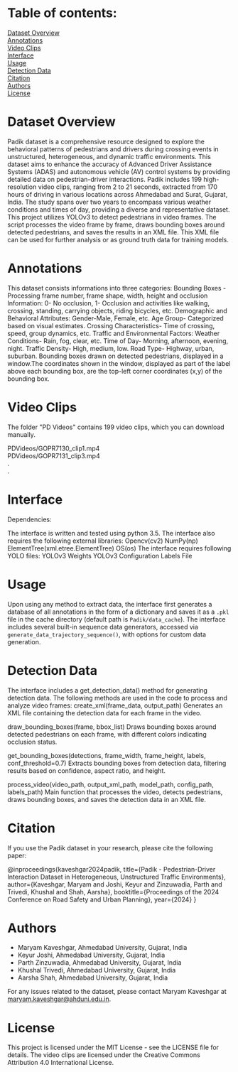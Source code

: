 # Table of contents:

[Dataset Overview](#Dataset-Overview) <br>
[Annotations](#Annotations) <br>
[Video Clips](#Video-Clips) <br>
[Interface](#Interface) <br>
[Usage](#Usage) <br>
[Detection Data](#Detection-Data) <br>
[Citation](#Citation) <br>
[Authors](#Authors) <br>
[License](#License) <br>

# Dataset Overview

Padik dataset is a comprehensive resource designed to explore the behavioral patterns of pedestrians and drivers during crossing events in unstructured, heterogeneous, and dynamic traffic environments. This dataset aims to enhance the accuracy of Advanced Driver Assistance Systems (ADAS) and autonomous vehicle (AV) control systems by providing detailed data on pedestrian-driver interactions. Padik includes 199 high-resolution video clips, ranging from 2 to 21 seconds, extracted from 170 hours of driving in various locations across Ahmedabad and Surat, Gujarat, India. The study spans over two years to encompass various weather conditions and times of day, providing a diverse and representative dataset. This project utilizes YOLOv3 to detect pedestrians in video frames. The script processes the video frame by frame, draws bounding boxes around detected pedestrians, and saves the results in an XML file. This XML file can be used for further analysis or as ground truth data for training models.


# Annotations

This dataset consists informations into three categories: 
Bounding Boxes - Processing frame number, frame shape, width, height and occlusion Information: 0- No occlusion, 1- Occlusion and activities like walking, crossing, standing, carrying objects, riding bicycles, etc.
Demographic and Behavioral Attributes: Gender-Male, Female, etc. Age Group- Categorized based on visual estimates. Crossing Characteristics- Time of crossing, speed, group dynamics, etc.
Traffic and Environmental Factors: Weather Conditions- Rain, fog, clear, etc. Time of Day- Morning, afternoon, evening, night. Traffic Density- High, medium, low. Road Type- Highway, urban, suburban.
Bounding boxes drawn on detected pedestrians, displayed in a window.The coordinates shown in the window, displayed as part of the label above each bounding box, are the top-left corner coordinates (x,y) of the bounding box.

# Video Clips

The folder "PD Videos" contains 199 video clips, which you can download manually.

PDVideos/GOPR7130_clip1.mp4 <br>
PDVideos/GOPR7131_clip3.mp4 <br>
. <br>
. <br>

# Interface

Dependencies:

The interface is written and tested using python 3.5. 
The interface also requires the following external libraries:
Opencv(cv2)
NumPy(np)
ElementTree(xml.etree.ElementTree)
OS(os)
The interface requires following YOLO files:
YOLOv3 Weights
YOLOv3 Configuration
Labels File

# Usage

Upon using any method to extract data, the interface first generates a database of all annotations in the form of a dictionary and saves it as a `.pkl` file in the cache directory (default path is `Padik/data_cache`). The interface includes several built-in sequence data generators, accessed via `generate_data_trajectory_sequence()`, with options for custom data generation.

# Detection Data
The interface includes a get_detection_data() method for generating detection data. The following methods are used in the code to process and analyze video frames:
create_xml(frame_data, output_path)
Generates an XML file containing the detection data for each frame in the video.

draw_bounding_boxes(frame, bbox_list)
Draws bounding boxes around detected pedestrians on each frame, with different colors indicating occlusion status.

get_bounding_boxes(detections, frame_width, frame_height, labels, conf_threshold=0.7)
Extracts bounding boxes from detection data, filtering results based on confidence, aspect ratio, and height.

process_video(video_path, output_xml_path, model_path, config_path, labels_path)
Main function that processes the video, detects pedestrians, draws bounding boxes, and saves the detection data in an XML file.

# Citation

If you use the Padik dataset in your research, please cite the following paper:

@inproceedings{kaveshgar2024padik,
  title={Padik - Pedestrian-Driver Interaction Dataset in Heterogeneous, Unstructured Traffic Environments},
  author={Kaveshgar, Maryam and Joshi, Keyur and Zinzuwadia, Parth and Trivedi, Khushal and Shah, Aarsha},
  booktitle={Proceedings of the 2024 Conference on Road Safety and Urban Planning},
  year={2024}
}

# Authors

- Maryam Kaveshgar, Ahmedabad University, Gujarat, India
- Keyur Joshi, Ahmedabad University, Gujarat, India
- Parth Zinzuwadia, Ahmedabad University, Gujarat, India
- Khushal Trivedi, Ahmedabad University, Gujarat, India
- Aarsha Shah, Ahmedabad University, Gujarat, India

For any issues related to the dataset, please contact Maryam Kaveshgar at [maryam.kaveshgar@ahduni.edu.in](mailto:maryam.kaveshgar@ahduni.edu.in).

# License

This project is licensed under the MIT License - see the LICENSE file for details. The video clips are licensed under the Creative Commons Attribution 4.0 International License.
